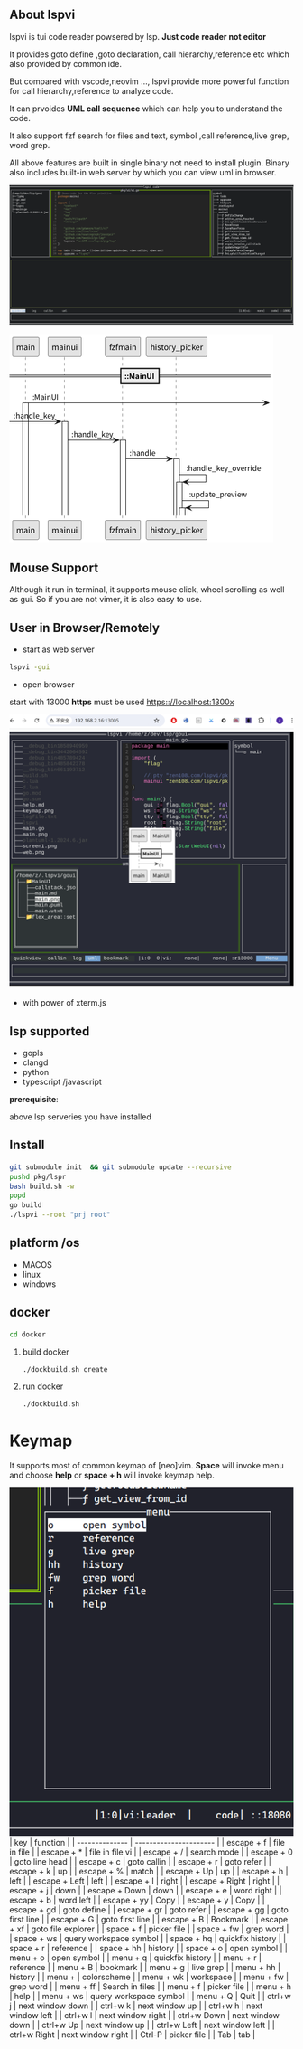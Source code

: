 ## About lspvi

lspvi is tui code reader powsered by lsp. **Just code reader not editor**

It provides goto define ,goto declaration, call hierarchy,reference  etc which also provided by common ide.

But compared with vscode,neovim ..., lspvi provide  more powerful function for call hierarchy,reference  to analyze code.

It can prvoides **UML call sequence** which can help you to understand the code. 

It also support fzf search for files and text, symbol ,call reference,live grep, word grep. 

All above features are built in single binary not need to install plugin. Binary also includes built-in web server by which you can view uml in browser.

![terminal](screen1.png)

![uml](main.png)

## Mouse Support

Although it run in terminal, it supports mouse click, wheel scrolling as well as gui. So if you are not vimer, it is also easy to use.


## User in Browser/Remotely
- start as web server
~~~sh
lspvi -gui
~~~
- open browser 

start with 13000
**https** must be used
[https:://localhost:1300x](https:://localhost:13000)

![webpng](web.png)
- with power of xterm.js 

## lsp supported

- gopls
- clangd
- python
- typescript /javascript

**prerequisite**:

above lsp serveries you have installed

## Install

```sh
git submodule init  && git submodule update --recursive
pushd pkg/lspr
bash build.sh -w
popd
go build
./lspvi --root "prj root"
```

## platform /os

- MACOS 
- linux 
- windows

## docker

```sh
cd docker
```

1. build docker
   
   ```sh
   ./dockbuild.sh create
   ```
2. run docker 
   
   ```sh
   ./dockbuild.sh 
   ```

# Keymap

It supports most of common keymap of [neo]vim. **Space** will invoke menu and  choose **help** or   **space + h** will invoke keymap help.

![keymap](keymap.png)
| key            | function               |
| -------------- | ---------------------- |
| escape + f     | file in file           |
| escape + *     | file in file vi        |
| escape + /     | search mode            |
| escape + 0     | goto line head         |
| escape + c     | goto callin            |
| escape + r     | goto refer             |
| escape + k     | up                     |
| escape + %     | match                  |
| escape + Up    | up                     |
| escape + h     | left                   |
| escape + Left  | left                   |
| escape + l     | right                  |
| escape + Right | right                  |
| escape + j     | down                   |
| escape + Down  | down                   |
| escape + e     | word right             |
| escape + b     | word left              |
| escape + yy    | Copy                   |
| escape + y     | Copy                   |
| escape + gd    | goto define            |
| escape + gr    | goto refer             |
| escape + gg    | goto first line        |
| escape + G     | goto first line        |
| escape + B     | Bookmark               |
| escape + xf    | goto file explorer     |
| space + f      | picker file            |
| space + fw     | grep word              |
| space + ws     | query workspace symbol |
| space + hq     | quickfix history       |
| space + r      | reference              |
| space + hh     | history                |
| space + o      | open symbol            |
| menu + o       | open symbol            |
| menu + q       | quickfix history       |
| menu + r       | reference              |
| menu + B       | bookmark               |
| menu + g       | live grep              |
| menu + hh      | history                |
| menu +         | colorscheme            |
| menu + wk      | workspace              |
| menu + fw      | grep word              |
| menu + ff      | Search in files        |
| menu + f       | picker file            |
| menu + h       | help                   |
| menu + ws      | query workspace symbol |
| menu + Q       | Quit                   |
| ctrl+w j       | next window down       |
| ctrl+w k       | next window up         |
| ctrl+w h       | next window left       |
| ctrl+w l       | next window right      |
| ctrl+w Down    | next window down       |
| ctrl+w Up      | next window up         |
| ctrl+w Left    | next window left       |
| ctrl+w Right   | next window right      |
| Ctrl-P         | picker file            |
| Tab            | tab                    |
